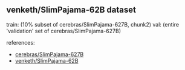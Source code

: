
## venketh/SlimPajama-62B dataset

train: (10% subset of cerebras/SlimPajama-627B, chunk2)
val: (entire 'validation' set of cerebras/SlimPajama-627B)

references:

- [cerebras/SlimPajama-627B](https://huggingface.co/datasets/cerebras/SlimPajama-627B)
- [venketh/SlimPajama-62B](https://huggingface.co/datasets/venketh/SlimPajama-62B)
